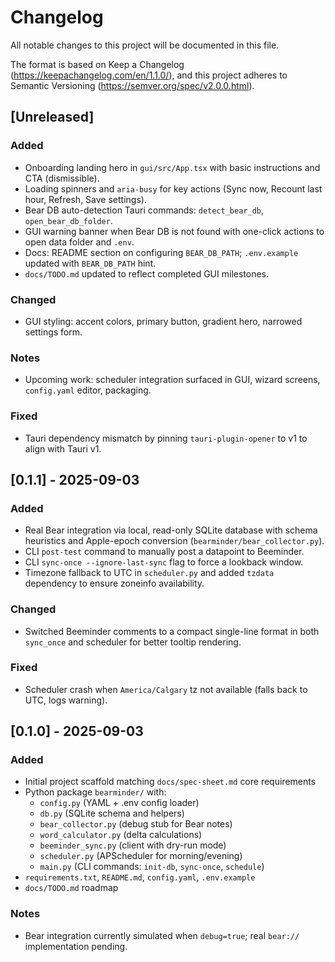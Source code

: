 # Changelog

All notable changes to this project will be documented in this file.

The format is based on Keep a Changelog (https://keepachangelog.com/en/1.1.0/),
and this project adheres to Semantic Versioning (https://semver.org/spec/v2.0.0.html).

## [Unreleased]
### Added
- Onboarding landing hero in `gui/src/App.tsx` with basic instructions and CTA (dismissible).
- Loading spinners and `aria-busy` for key actions (Sync now, Recount last hour, Refresh, Save settings).
- Bear DB auto-detection Tauri commands: `detect_bear_db`, `open_bear_db_folder`.
- GUI warning banner when Bear DB is not found with one-click actions to open data folder and `.env`.
- Docs: README section on configuring `BEAR_DB_PATH`; `.env.example` updated with `BEAR_DB_PATH` hint.
- `docs/TODO.md` updated to reflect completed GUI milestones.

### Changed
- GUI styling: accent colors, primary button, gradient hero, narrowed settings form.

### Notes
- Upcoming work: scheduler integration surfaced in GUI, wizard screens, `config.yaml` editor, packaging.

### Fixed
- Tauri dependency mismatch by pinning `tauri-plugin-opener` to v1 to align with Tauri v1.

## [0.1.1] - 2025-09-03
### Added
- Real Bear integration via local, read-only SQLite database with schema heuristics and Apple-epoch conversion (`bearminder/bear_collector.py`).
- CLI `post-test` command to manually post a datapoint to Beeminder.
- CLI `sync-once --ignore-last-sync` flag to force a lookback window.
- Timezone fallback to UTC in `scheduler.py` and added `tzdata` dependency to ensure zoneinfo availability.

### Changed
- Switched Beeminder comments to a compact single-line format in both `sync_once` and scheduler for better tooltip rendering.

### Fixed
- Scheduler crash when `America/Calgary` tz not available (falls back to UTC, logs warning).

## [0.1.0] - 2025-09-03
### Added
- Initial project scaffold matching `docs/spec-sheet.md` core requirements
- Python package `bearminder/` with:
  - `config.py` (YAML + .env config loader)
  - `db.py` (SQLite schema and helpers)
  - `bear_collector.py` (debug stub for Bear notes)
  - `word_calculator.py` (delta calculations)
  - `beeminder_sync.py` (client with dry-run mode)
  - `scheduler.py` (APScheduler for morning/evening)
  - `main.py` (CLI commands: `init-db`, `sync-once`, `schedule`)
- `requirements.txt`, `README.md`, `config.yaml`, `.env.example`
- `docs/TODO.md` roadmap

### Notes
- Bear integration currently simulated when `debug=true`; real `bear://` implementation pending.

